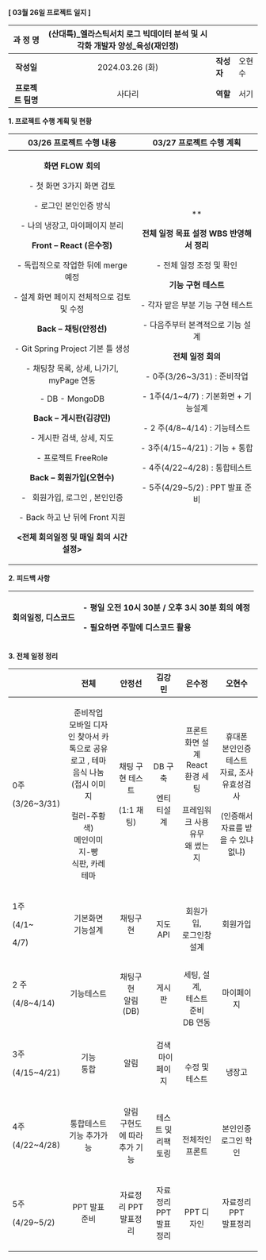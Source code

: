 ﻿**[ 03월 26일 프로젝트 일지 ]** 


|**과 정 명**|(산대특)\_엘라스틱서치 로그 빅데이터 분석 및 시각화 개발자 양성\_육성(재인정)|||
| :-: | :-: | :- | :- |
|**작성일**|2024\.03.26 (화)|**작성자**|오현수|
|**프로젝트 팀명**|사다리|**역할**|서기|

<a name="_heading=h.gjdgxs"></a>**1. 프로젝트 수행 계획 및 현황**

|**03/26 프로젝트 수행 내용**|**03/27 프로젝트 수행 계획**|
| :-: | :-: |
|<p>**화면 FLOW 회의** </p><p>- 첫 화면 3가지 화면 검토</p><p>- 로그인 본인인증 방식  </p><p>- 나의 냉장고, 마이페이지 분리</p><p></p><p>**Front – React (은수정)**</p><p>- 독립적으로 작업한 뒤에 merge 예정</p><p>- 설계 화면 페이지 전체적으로 검토 및 수정</p><p></p><p>**Back – 채팅(안정선)**</p><p>- Git Spring Project 기본 틀 생성 </p><p>- 채팅창 목록, 상세, 나가기, myPage 연동</p><p>- DB - MongoDB</p><p></p><p>**Back – 게시판(김강민)**</p><p>- 게시판 검색, 상세, 지도 </p><p>- 프로젝트 FreeRole</p><p></p><p>**Back – 회원가입(오현수)**</p><p>- ` `회원가입, 로그인 , 본인인증</p><p>- Back 하고 난 뒤에 Front 지원 </p><p></p><p></p><p>**<전체 회의일정 및 매일 회의 시간 설정>** </p><p></p>|<p>** </p><p>**전체 일정 목표 설정 WBS 반영해서 정리** </p><p>- 전체 일정 조정 및 확인 </p><p></p><p></p><p>**기능 구현 테스트**  </p><p>- 각자 맡은 부분 기능 구현 테스트 </p><p>- 다음주부터 본격적으로 기능 설계 </p><p></p><p>**전체 일정 회의** </p><p>- 0주(3/26~3/31)  : 준비작업 </p><p>- 1주(4/1~4/7)  : 기본화면 + 기능설계</p><p>- 2 주(4/8~4/14)  : 기능테스트 </p><p>- 3주(4/15~4/21)  : 기능 + 통합 </p><p>- 4주(4/22~4/28) : 통합테스트</p><p>- 5주(4/29~5/2) : PPT 발표 준비</p><p></p>|

**2. 피드백 사항**

|**회의일정, 디스코드**|<p>**- 평일  오전 10시 30분 / 오후 3시 30분 회의 예정**</p><p>**- 필요하면 주말에 디스코드 활용** </p>|
| :- | :- |

**3. 전체 일정 정리** 


||전체|안정선|김강민|은수정|오현수|
| :- | :-: | :-: | :-: | :-: | :-: |
|<p>0주</p><p>(3/26~3/31)</p>|<p>준비작업<br>모바일 디자인 찾아서 카톡으로 공유 로고 , 테마 <br>음식 나눔<br>(접시 이미지 </p><p>컬러-주황색)<br>메인이미지-빵<br>식판, 카레 테마  </p>|<p></p><p>채팅 구현 테스트</p><p>(1:1 채팅) </p>|<p></p><p>DB 구축</p><p>엔티티설계</p>|<p></p><p>프론트 화면 설계<br>React 환경 세팅<br><br>프레임워크 사용유무 <br>왜 썼는지 </p><p> </p>|<p> </p><p>휴대폰<br>본인인증테스트<br>자료, 조사 <br>유효성검사</p><p>(인증해서 자료를 받을 수 있냐 없냐)</p><p></p>|
|<p>1주</p><p>(4/1~</p><p>4/7)</p>|<p></p><p>기본화면 <br>기능설계</p>|<p></p><p>채팅구현</p>|<br>지도API|<br>회원가입, <br>로그인창<br>설계|<p></p><p>회원가입</p><p></p>|
|<p>2 주</p><p>(4/8~4/14)</p><p></p>|<p></p><p>기능테스트</p>|<p></p><p>채팅구현<br>알림 (DB)</p>|<p></p><p>게시판</p>|<br>세팅, 설계, <br>테스트 준비 <br>DB 연동|<p><br>마이페이지</p><p></p>|
|<p>3주</p><p>(4/15~4/21)</p><p></p>|<p></p><p>기능 <br>통합</p>|<p></p><p>알림</p>|<p></p><p>검색<br>` `마이페이지</p>|<br> <br>수정 및 테스트|<p><br></p><p>냉장고</p>|
|<p>4주</p><p>(4/22~4/28)</p>|<p></p><p>통합테스트<br>기능 추가가능</p>|<p></p><p>알림<br>구현도에 따라 추가 기능</p>|<p></p><p>테스트 및 <br>리팩토링</p>|<br><br>전체적인 프론트 |<br>본인인증 <br>로그인 학인|
|<p>5주</p><p>(4/29~5/2) </p>|<p></p><p>PPT 발표 준비</p>|<p></p><p>자료정리 PPT<br>발표정리</p>|<p></p><p>자료정리 PPT<br>발표정리</p>|<br>PPT 디자인|<p></p><p>자료정리 PPT<br>발표정리</p>|


